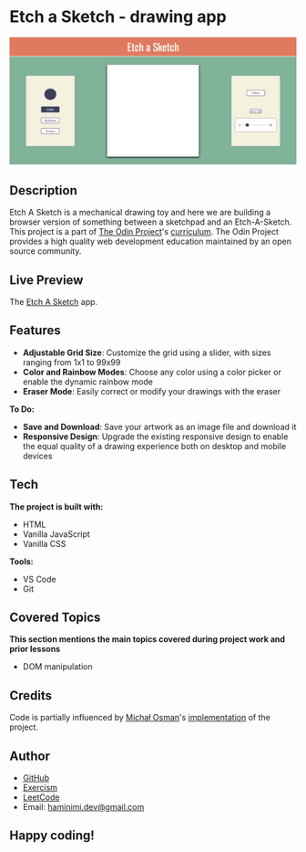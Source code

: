 # Etch a Sketch - drawing app
![Screenshot of the Etch a Sketch app.](/screenshot.png)
## Description
Etch A Sketch is a mechanical drawing toy and here we are building a browser version of something between a sketchpad and an Etch-A-Sketch. This project is a part of [The Odin Project](https://www.theodinproject.com/dashboard)'s [curriculum](https://www.theodinproject.com/lessons/foundations-etch-a-sketch). The Odin Project provides a high quality web development education maintained by an open source community.
## Live Preview
The [Etch A Sketch](https://haminimi.github.io/etch-a-sketch/) app.
## Features
- **Adjustable Grid Size**: Customize the grid using a slider, with sizes ranging from 1x1 to 99x99
- **Color and Rainbow Modes**: Choose any color using a color picker or enable the dynamic rainbow mode
- **Eraser Mode**: Easily correct or modify your drawings with the eraser

**To Do:**
- **Save and Download**: Save your artwork as an image file and download it
- **Responsive Design**: Upgrade the existing responsive design to enable the equal quality of a drawing experience both on desktop and mobile devices
## Tech
**The project is built with:**
- HTML
- Vanilla JavaScript
- Vanilla CSS

**Tools:**
- VS Code
- Git
## Covered Topics
**This section mentions the main topics covered during project work and prior lessons**
- DOM manipulation
## Credits
Code is partially influenced by [Michał Osman](https://github.com/michalosman)'s [implementation](https://github.com/michalosman/etch-a-sketch) of the project.
## Author
- [GitHub](https://github.com/Haminimi)
- [Exercism](https://exercism.org/profiles/Haminimi)
- [LeetCode](https://leetcode.com/Haminimi/)
- Email: haminimi.dev@gmail.com
## Happy coding!

